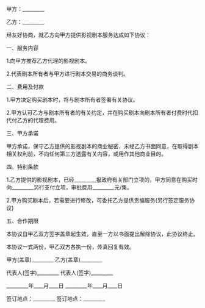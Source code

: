 
 


甲方：_________


乙方：_________


经友好协商，就乙方向甲方提供影视剧本服务达成如下协议：


一、服务内容


1.向甲方推荐乙方代理的影视剧本。


2.代表剧本所有者与甲方进行剧本交易的商务谈判。


二、费用及付款


1.甲方决定购买剧本时，将与剧本所有者签署有关协议。


2.甲方认可乙方与剧本所有者的有关约定，并在购买剧本向剧本所有者付费时代扣代付乙方的代理费用。


三、甲方承诺


甲方承诺，保守乙方提供的影视剧本的商业秘密，未经乙方书面同意，在取得剧本相关权利前，不向任何第三方透露有关内容，或用作其他商业目的。


四、特别条款


1.乙方提供的影视剧本，已经_________报政府有关部门立项的，甲方同意在购买时向_________另行支付立项，审批费用_________元/集。


2.甲方购买剧本后，若需要进行修改，可委托乙方提供责编服务(另行签定服务协议)


五、合作期限


本协议自甲乙双方签字盖章起生效，直至一方以书面提出解除协议，此协议终止。


本协议一式两份，甲乙双方各执一份，传真回复有效。


甲方(盖章)_________ 乙方(盖章)_________


代表人(签字)_________ 代表人(签字)_________


_________年____月____日 _________年____月____日


签订地点：_________ 签订地点：_________
 


 

 
 
 
 
 
  


  
 

  


  


  
 
 
 
 

